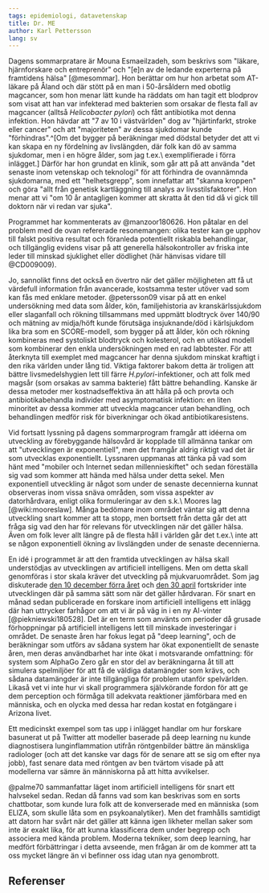 ```yaml
---
tags: epidemiologi, datavetenskap
title: Dr. ME
author: Karl Pettersson
lang: sv
---
```


Dagens sommarpratare är Mouna Esmaeilzadeh, som beskrivs som "läkare,
hjärnforskare och entreprenör" och "[e]n av de ledande experterna på framtidens
hälsa" [@mesommar]. Hon berättar om hur hon arbetat som AT-läkare på Åland och
där stött på en man i 50-årsåldern med obotlig magcancer, som hon menar lätt
kunde ha räddats om han tagit ett blodprov som visat att han var infekterad med
bakterien som orsakar de flesta fall av magcancer (alltså *Helicobacter
pylori*) och fått antibiotika mot denna infektion. Hon hävdar att "7 av 10 i
västvärlden" dog av "hjärtinfarkt, stroke eller cancer" och att "majoriteten"
av dessa sjukdomar kunde "förhindras".^[Om det bygger på beräkningar med dödstal
betyder det att vi kan skapa en ny fördelning av livslängden, där folk kan dö
av samma sjukdomar, men i en högre ålder, som jag t.ex.\ exemplifierade i förra
inlägget.] Därför har hon grundat en klinik, som
går att på att använda "det senaste inom vetenskap och teknologi" för att
förhindra de ovannämnda sjukdomarna, med ett "helhetsgrepp", som innefattar att
"skanna kroppen" och göra "allt från genetisk kartläggning till analys av
livsstilsfaktorer". Hon menar att vi "om 10 år antagligen kommer att skratta åt
den tid då vi gick till doktorn när vi redan var sjuka".

Programmet har kommenterats av @manzoor180626. Hon påtalar en del problem med
de ovan refererade resonemangen: olika tester kan ge upphov till falskt
positiva resultat och föranleda potentiellt riskabla behandlingar, och
tillgänglig evidens visar på att generella hälsokontroller av friska inte leder
till minskad sjuklighet eller dödlighet (här hänvisas vidare till @CD009009).

Jo, sannolikt finns det också en övertro när det gäller möjligheten att få ut
värdefull information från avancerade, kostsamma tester utöver vad som kan fås
med enklare metoder. @petersson09 visar på att en enkel undersökning med data
som ålder, kön, familjehistoria av kranskärlssjukdom eller slaganfall och
rökning tillsammans med uppmätt blodtryck över 140/90 och mätning av midja/höft
kunde förutsäga insjuknande/död i kärlsjukdom lika bra som en SCORE-modell, som
bygger på att ålder, kön och rökning kombineras med systoliskt blodtryck och
kolesterol, och en utökad modell som kombinerar den enkla undersökningen med en
rad labbtester. För att återknyta till exemplet med magcancer har denna sjukdom
minskat kraftigt i den rika världen under lång tid. Viktiga faktorer bakom
detta är troligen att bättre livsmedelshygien lett till färre
*H.pylori*-infektioner, och att folk med magsår (som orsakas av samma bakterie)
fått bättre behandling. Kanske är dessa metoder mer kostnadseffektiva än att hålla
på och provta och antibiotikabehandla individer med asymptomatisk infektion: en
liten minoritet av dessa kommer att utveckla magcancer utan behandling, och
behandlingen medför risk för biverkningar och ökad antibiotikaresistens.

Vid fortsatt lyssning på dagens sommarprogram framgår att idéerna om utveckling
av förebyggande hälsovård är kopplade till allmänna tankar om att "utvecklingen är
exponentiell", men det framgår aldrig riktigt vad det är som utvecklas
exponentiellt. Lyssnaren uppmanas att tänka på vad som hänt med "mobiler och
Internet sedan millennieskiftet" och sedan föreställa sig vad som kommer att
hända med hälsa under detta sekel. Men exponentiell utveckling är något som
under de senaste decennierna kunnat observeras inom vissa snäva områden, som
vissa aspekter av datorhårdvara, enligt olika formuleringar av den s.k.\ Moores lag
[@wiki:mooreslaw]. Många bedömare inom området väntar sig att denna utveckling
snart kommer att ta stopp, men bortsett från detta går det att fråga sig vad
den har för relevans för utvecklingen när det gäller hälsa. Även om folk lever
allt längre på de flesta håll i världen går det t.ex.\ inte att se någon
exponentiell ökning av livslängden under de senaste decennierna.

En idé i programmet är att den framtida utvecklingen av hälsa skall understödjas av
utvecklingen av artificiell intelligens. Men om detta skall genomföras i stor
skala kräver det utveckling på mjukvaruområdet. Som jag diskuterade [den 10
december förra året](2017-12-10-ada.html) och [den 30
april](2018-04-30-rost.html) fortskrider inte utvecklingen där på samma sätt
som när det gäller hårdvaran. För snart en månad sedan publicerade en forskare
inom artificiell intelligens ett inlägg där han uttrycker farhågor om att vi är
på väg in i en ny AI-vinter [@piekniewski180528]. Det är en term som använts om
perioder då grusade förhoppningar på artificiell intelligens lett till minskade
investeringar i området. De senaste åren har fokus legat på "deep learning",
och de beräkningar som utförs av sådana system har ökat exponentiellt de
senaste åren, men deras användbarhet har inte ökat i motsvarande omfattning:
för system som AlphaGo Zero går en stor del av beräkningarna åt till att
simulera spelmiljöer för att få de väldiga datamängder som krävs, och sådana
datamängder är inte tillgängliga för problem utanför spelvärlden. Likaså vet vi
inte hur vi skall programmera självkörande fordon för att ge dem perception och
förmåga till adekvata reaktioner jämförbara med en människa, och en olycka med
dessa har redan kostat en fotgängare i Arizona livet.

Ett medicinskt exempel som tas upp i inlägget handlar om hur forskare basunerat
ut på Twitter att modeller baserade på deep learning nu kunde diagnostisera
lunginflammation utifrån röntgenbilder bättre än mänskliga radiologer (och att
det kanske var dags för de senare att se sig om efter nya jobb), fast senare
data med röntgen av ben tvärtom visade på att modellerna var sämre än
människorna på att hitta avvikelser.

@palme70 sammanfattar läget inom artificiell intelligens för snart ett
halvsekel sedan. Redan då fanns vad som kan beskrivas som en sorts chattbotar,
som kunde lura folk att de konverserade med en människa (som ELIZA, som skulle
låta som en psykoanalytiker). Men det framhålls samtidigt att datorn har svårt
när det gäller att känna igen likheter mellan saker som inte är exakt lika, för
att kunna klassificera dem under begrepp och associera med kända problem.
Moderna tekniker, som deep learning, har medfört förbättringar i detta
avseende, men frågan är om de kommer att ta oss mycket längre än vi befinner
oss idag utan nya genombrott.

## Referenser

